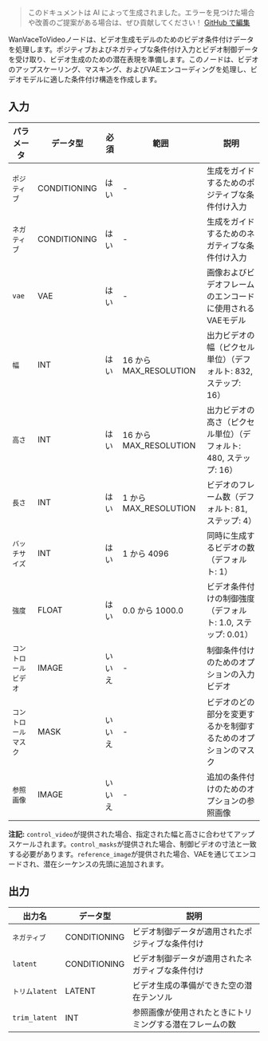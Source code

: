 > このドキュメントは AI によって生成されました。エラーを見つけた場合や改善のご提案がある場合は、ぜひ貢献してください！ [GitHub で編集](https://github.com/Comfy-Org/embedded-docs/blob/main/comfyui_embedded_docs/docs/WanVaceToVideo/ja.md)

WanVaceToVideoノードは、ビデオ生成モデルのためのビデオ条件付けデータを処理します。ポジティブおよびネガティブな条件付け入力とビデオ制御データを受け取り、ビデオ生成のための潜在表現を準備します。このノードは、ビデオのアップスケーリング、マスキング、およびVAEエンコーディングを処理し、ビデオモデルに適した条件付け構造を作成します。

## 入力

| パラメータ | データ型 | 必須 | 範囲 | 説明 |
|-----------|-----------|----------|-------|-------------|
| `ポジティブ` | CONDITIONING | はい | - | 生成をガイドするためのポジティブな条件付け入力 |
| `ネガティブ` | CONDITIONING | はい | - | 生成をガイドするためのネガティブな条件付け入力 |
| `vae` | VAE | はい | - | 画像およびビデオフレームのエンコードに使用されるVAEモデル |
| `幅` | INT | はい | 16 から MAX_RESOLUTION | 出力ビデオの幅（ピクセル単位）（デフォルト: 832, ステップ: 16） |
| `高さ` | INT | はい | 16 から MAX_RESOLUTION | 出力ビデオの高さ（ピクセル単位）（デフォルト: 480, ステップ: 16） |
| `長さ` | INT | はい | 1 から MAX_RESOLUTION | ビデオのフレーム数（デフォルト: 81, ステップ: 4） |
| `バッチサイズ` | INT | はい | 1 から 4096 | 同時に生成するビデオの数（デフォルト: 1） |
| `強度` | FLOAT | はい | 0.0 から 1000.0 | ビデオ条件付けの制御強度（デフォルト: 1.0, ステップ: 0.01） |
| `コントロールビデオ` | IMAGE | いいえ | - | 制御条件付けのためのオプションの入力ビデオ |
| `コントロールマスク` | MASK | いいえ | - | ビデオのどの部分を変更するかを制御するためのオプションのマスク |
| `参照画像` | IMAGE | いいえ | - | 追加の条件付けのためのオプションの参照画像 |

**注記:** `control_video`が提供された場合、指定された幅と高さに合わせてアップスケールされます。`control_masks`が提供された場合、制御ビデオの寸法と一致する必要があります。`reference_image`が提供された場合、VAEを通じてエンコードされ、潜在シーケンスの先頭に追加されます。

## 出力

| 出力名 | データ型 | 説明 |
|-------------|-----------|-------------|
| `ネガティブ` | CONDITIONING | ビデオ制御データが適用されたポジティブな条件付け |
| `latent` | CONDITIONING | ビデオ制御データが適用されたネガティブな条件付け |
| `トリムlatent` | LATENT | ビデオ生成の準備ができた空の潜在テンソル |
| `trim_latent` | INT | 参照画像が使用されたときにトリミングする潜在フレームの数 |
